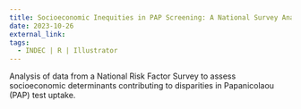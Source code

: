 ```yaml
---
title: Socioeconomic Inequities in PAP Screening: A National Survey Analysis
date: 2023-10-26
external_link: 
tags:
  - INDEC | R | Illustrator
---
```


Analysis of data from a National Risk Factor Survey to assess socioeconomic determinants contributing to disparities in Papanicolaou (PAP) test uptake.

<!--more-->
